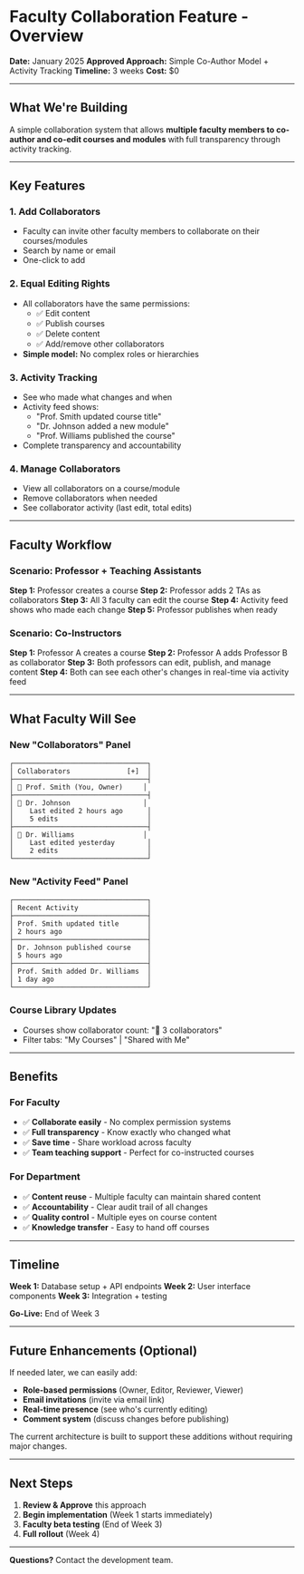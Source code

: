 # Faculty Collaboration Feature - Overview

**Date:** January 2025
**Approved Approach:** Simple Co-Author Model + Activity Tracking
**Timeline:** 3 weeks
**Cost:** $0

---

## What We're Building

A simple collaboration system that allows **multiple faculty members to co-author and co-edit courses and modules** with full transparency through activity tracking.

---

## Key Features

### 1. **Add Collaborators**
- Faculty can invite other faculty members to collaborate on their courses/modules
- Search by name or email
- One-click to add

### 2. **Equal Editing Rights**
- All collaborators have the same permissions:
  - ✅ Edit content
  - ✅ Publish courses
  - ✅ Delete content
  - ✅ Add/remove other collaborators
- **Simple model:** No complex roles or hierarchies

### 3. **Activity Tracking**
- See who made what changes and when
- Activity feed shows:
  - "Prof. Smith updated course title"
  - "Dr. Johnson added a new module"
  - "Prof. Williams published the course"
- Complete transparency and accountability

### 4. **Manage Collaborators**
- View all collaborators on a course/module
- Remove collaborators when needed
- See collaborator activity (last edit, total edits)

---

## Faculty Workflow

### Scenario: Professor + Teaching Assistants

**Step 1:** Professor creates a course
**Step 2:** Professor adds 2 TAs as collaborators
**Step 3:** All 3 faculty can edit the course
**Step 4:** Activity feed shows who made each change
**Step 5:** Professor publishes when ready

### Scenario: Co-Instructors

**Step 1:** Professor A creates a course
**Step 2:** Professor A adds Professor B as collaborator
**Step 3:** Both professors can edit, publish, and manage content
**Step 4:** Both can see each other's changes in real-time via activity feed

---

## What Faculty Will See

### New "Collaborators" Panel
```
┌─────────────────────────────────┐
│ Collaborators              [+]  │
├─────────────────────────────────┤
│ 👤 Prof. Smith (You, Owner)     │
├─────────────────────────────────┤
│ 👤 Dr. Johnson                  │
│    Last edited 2 hours ago      │
│    5 edits                      │
├─────────────────────────────────┤
│ 👤 Dr. Williams                 │
│    Last edited yesterday        │
│    2 edits                      │
└─────────────────────────────────┘
```

### New "Activity Feed" Panel
```
┌─────────────────────────────────┐
│ Recent Activity                 │
├─────────────────────────────────┤
│ Prof. Smith updated title       │
│ 2 hours ago                     │
├─────────────────────────────────┤
│ Dr. Johnson published course    │
│ 5 hours ago                     │
├─────────────────────────────────┤
│ Prof. Smith added Dr. Williams  │
│ 1 day ago                       │
└─────────────────────────────────┘
```

### Course Library Updates
- Courses show collaborator count: "👥 3 collaborators"
- Filter tabs: "My Courses" | "Shared with Me"

---

## Benefits

### For Faculty
- ✅ **Collaborate easily** - No complex permission systems
- ✅ **Full transparency** - Know exactly who changed what
- ✅ **Save time** - Share workload across faculty
- ✅ **Team teaching support** - Perfect for co-instructed courses

### For Department
- ✅ **Content reuse** - Multiple faculty can maintain shared content
- ✅ **Accountability** - Clear audit trail of all changes
- ✅ **Quality control** - Multiple eyes on course content
- ✅ **Knowledge transfer** - Easy to hand off courses

---

## Timeline

**Week 1:** Database setup + API endpoints
**Week 2:** User interface components
**Week 3:** Integration + testing

**Go-Live:** End of Week 3

---

## Future Enhancements (Optional)

If needed later, we can easily add:
- **Role-based permissions** (Owner, Editor, Reviewer, Viewer)
- **Email invitations** (invite via email link)
- **Real-time presence** (see who's currently editing)
- **Comment system** (discuss changes before publishing)

The current architecture is built to support these additions without requiring major changes.

---

## Next Steps

1. **Review & Approve** this approach
2. **Begin implementation** (Week 1 starts immediately)
3. **Faculty beta testing** (End of Week 3)
4. **Full rollout** (Week 4)

---

**Questions?** Contact the development team.
